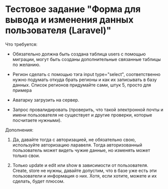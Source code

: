 <h1>Тестовое задание "Форма для вывода и изменения данных пользователя (Laravel)"</h1>
Что требуется: 

- Обязательно должна быть создана таблица users с помощью миграции, могут быть созданы дополнительные связанные таблицы по желанию.

- Регион сделать с помощью тэга input type="select", соответственно нужно подумать откуда брать регионы и как их записывать в базу данных. Список регионов придумайте сами, штук 5, просто для примера

- Аватарку загрузить на сервер.

- Запрос провалидировать (проверить, что такой электронной почты и имени пользователя не существует и другие проверки, которые посчитаете нужными). 

Дополнения:

1. Да, давайте тогда с авторизацией, не обязательно свою, используйте авторизацию ларавеля. Тогда авторизованный пользователь может видеть чужие данные, но изменять может только свои.

2.  Только update и edit или show в зависимости от пользователя.  Create, store не нужны, давайте допустим, что в базе уже есть эти пользователи и информация о них. Хотя, если хотите, можете и их сделать, будет плюсом.
